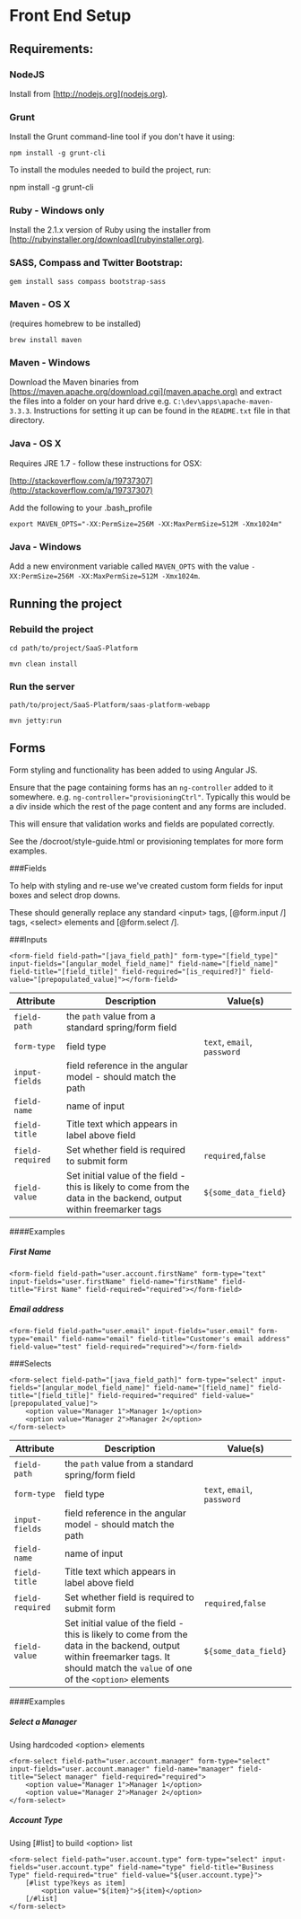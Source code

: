 Front End Setup
===============

Requirements:
-------------

### NodeJS

Install from [http://nodejs.org](nodejs.org).


### Grunt

Install the Grunt command-line tool if you don't have it using:

	npm install -g grunt-cli

To install the modules needed to build the project, run:

  npm install -g grunt-cli


### Ruby - Windows only

Install the 2.1.x version of Ruby using the installer from [http://rubyinstaller.org/download](rubyinstaller.org).


### SASS, Compass and Twitter Bootstrap:

	gem install sass compass bootstrap-sass


### Maven - OS X
(requires homebrew to be installed)

	brew install maven


### Maven - Windows

Download the Maven binaries from [https://maven.apache.org/download.cgi](maven.apache.org) and extract the files into a folder on your hard drive e.g. `C:\dev\apps\apache-maven-3.3.3`. Instructions for setting it up can be found in the `README.txt` file in that directory.


### Java - OS X

Requires JRE 1.7 - follow these instructions for OSX:

[http://stackoverflow.com/a/19737307](http://stackoverflow.com/a/19737307)

Add the following to your .bash_profile

	export MAVEN_OPTS="-XX:PermSize=256M -XX:MaxPermSize=512M -Xmx1024m"

### Java - Windows

Add a new environment variable called `MAVEN_OPTS` with the value `-XX:PermSize=256M -XX:MaxPermSize=512M -Xmx1024m`.


Running the project
-------------------

### Rebuild the project

	cd path/to/project/SaaS-Platform

	mvn clean install


### Run the server

	path/to/project/SaaS-Platform/saas-platform-webapp

	mvn jetty:run


Forms
------

Form styling and functionality has been added to using Angular JS.

Ensure that the page containing forms has an `ng-controller` added to it somewhere.
e.g. `ng-controller="provisioningCtrl"`. Typically this would be a div inside which the rest of the page content and any forms are included.

This will ensure that validation works and fields are populated correctly.

See the /docroot/style-guide.html or provisioning templates for more form examples.


###Fields

To help with styling and re-use we've created custom form fields for input boxes and select drop downs.

These should generally replace any standard &lt;input&gt; tags, [@form.input /] tags, &lt;select&gt; elements and [@form.select /].


###Inputs

	<form-field field-path="[java_field_path]" form-type="[field_type]" input-fields="[angular_model_field_name]" field-name="[field_name]" field-title="[field_title]" field-required="[is_required?]" field-value="[prepopulated_value]"></form-field>

| Attribute          	| Description                                  | Value(s)  |
| ------------------ 	| -------------------------------------------- | --------- |
|  `field-path`      	|  the `path` value from a standard spring/form field  |         |
|  `form-type`       	|  field type  |   `text`, `email`, `password`  |
|  `input-fields`		|  field reference in the angular model - should match the path  |    |
|  `field-name`      	|  name of input  |    |
|  `field-title`     	|  Title text which appears in label above field   |    |
|  `field-required`  	|  Set whether field is required to submit form   |  `required`,`false`  |
|  `field-value`     	|  Set initial value of the field - this is likely to come from the data in the backend, output within freemarker tags   |  `${some_data_field}`  |


####Examples


##### First Name

	<form-field field-path="user.account.firstName" form-type="text" input-fields="user.firstName" field-name="firstName" field-title="First Name" field-required="required"></form-field>


##### Email address

	<form-field field-path="user.email" input-fields="user.email" form-type="email" field-name="email" field-title="Customer's email address" field-value="test" field-required="required"></form-field>


###Selects

	<form-select field-path="[java_field_path]" form-type="select" input-fields="[angular_model_field_name]" field-name="[field_name]" field-title="[field_title]" field-required="required" field-value="[prepopulated_value]">
		<option value="Manager 1">Manager 1</option>
        <option value="Manager 2">Manager 2</option>
	</form-select>

| Attribute          	| Description                                  | Value(s)  |
| ------------------ 	| -------------------------------------------- | --------- |
|  `field-path`      	|  the `path` value from a standard spring/form field  |         |
|  `form-type`       	|  field type  |   `text`, `email`, `password`  |
|  `input-fields`		|  field reference in the angular model - should match the path  |    |
|  `field-name`      	|  name of input  |    |
|  `field-title`     	|  Title text which appears in label above field   |    |
|  `field-required`  	|  Set whether field is required to submit form   |  `required`,`false`  |
|  `field-value`     	|  Set initial value of the field - this is likely to come from the data in the backend, output within freemarker tags. It should match the `value` of one of the `<option>` elements    |  `${some_data_field}`  |


####Examples


##### Select a Manager
Using hardcoded &lt;option&gt; elements

	<form-select field-path="user.account.manager" form-type="select" input-fields="user.account.manager" field-name="manager" field-title="Select manager" field-required="required">
		<option value="Manager 1">Manager 1</option>
        <option value="Manager 2">Manager 2</option>
	</form-select>


##### Account Type
Using [#list] to build &lt;option&gt; list

	<form-select field-path="user.account.type" form-type="select" input-fields="user.account.type" field-name="type" field-title="Business Type" field-required="true" field-value="${user.account.type}">
		[#list type?keys as item]
			<option value="${item}">${item}</option>
		[/#list]
	</form-select>
